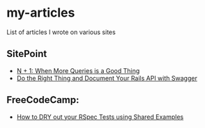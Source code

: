 # my-articles
List of articles I wrote on various sites

## SitePoint

- [N + 1: When More Queries is a Good Thing](!https://www.sitepoint.com/n-1-when-more-queries-is-a-good-thing/)
- [Do the Right Thing and Document Your Rails API with Swagger](https://www.sitepoint.com/do-the-right-thing-and-document-your-rails-api-with-swagger/)


## FreeCodeCamp:

- [How to DRY out your RSpec Tests using Shared Examples](https://medium.freecodecamp.com/how-to-dry-out-your-rspec-tests-using-shared-examples-d5cc5d33fd76#.tg3nh57au)
